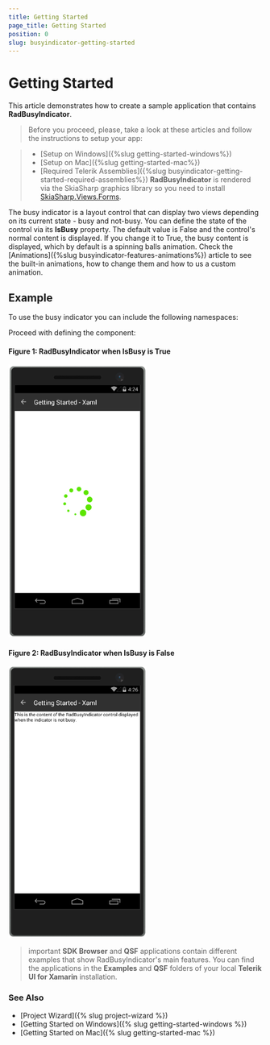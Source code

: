 ```yaml
---
title: Getting Started
page_title: Getting Started
position: 0
slug: busyindicator-getting-started
---
```


# Getting Started

This article demonstrates how to create a sample application that contains **RadBusyIndicator**.

>Before you proceed, please, take a look at these articles and follow the instructions to setup your app:

>- [Setup on Windows]({%slug getting-started-windows%})
>- [Setup on Mac]({%slug getting-started-mac%})
>- [Required Telerik Assemblies]({%slug busyindicator-getting-started-required-assemblies%})
> **RadBusyIndicator** is rendered via the SkiaSharp graphics library so you need to install [SkiaSharp.Views.Forms](https://www.nuget.org/packages/SkiaSharp.Views.Forms/1.55.0).

The busy indicator is a layout control that can display two views depending on its current state - busy and not-busy. You can define the state of the control via its **IsBusy** property. The default value is False and the control's normal content is displayed. If you change it to True, the busy content is displayed, which by default is a spinning balls animation. Check the [Animations]({%slug busyindicator-features-animations%}) article to see the built-in animations, how to change them and how to us a custom animation.

## Example

To use the busy indicator you can include the following namespaces:

<snippet id='xmlns-telerikbusyindicator'/>
<snippet id='ns-telerikbusyindicator'/>

Proceed with defining the component:

<snippet id='busyindicator-getting-started-xaml'/>
<snippet id='busyindicator-getting-started-csharp'/>

#### __Figure 1: RadBusyIndicator when IsBusy is True__  
![BusyIndicator example](../images/busyindicator-gettingstarted-0.png)

#### __Figure 2: RadBusyIndicator when IsBusy is False__  
![BusyIndicator example](../images/busyindicator-gettingstarted-1.png)

>important **SDK Browser** and **QSF** applications contain different examples that show RadBusyIndicator's main features. You can find the applications in the **Examples** and **QSF** folders of your local **Telerik UI for Xamarin** installation.

### See Also

- [Project Wizard]({% slug project-wizard %})
- [Getting Started on Windows]({% slug getting-started-windows %})
- [Getting Started on Mac]({% slug getting-started-mac %})
